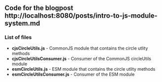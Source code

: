 ## Code for the blogpost http://localhost:8080/posts/intro-to-js-module-system.md

### List of files
- **cjsCircleUtils.js** - CommonJS module that contains the circle utlity methods 
- **cjsCircleUtilsConsumer.js** - Consumer of the CommonJS circleUtils module
- **esmCircleUtils.js** -  ESM module that contains the circle utlity methods 
- **esmCircleUtilsConsumer.js** - Consumer of the ESM module


